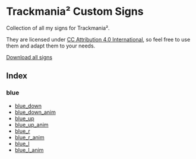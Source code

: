 # Trackmania² Custom Signs  
Collection of all my signs for Trackmania². 

They are licensed under [CC Attribution 4.0 International](https://github.com/joblo2213/Trackmania-2-Signs/blob/master/LICENSE), so feel free to use them and adapt them to your needs.

[Download all signs](https://github.com/joblo2213/Trackmania-2-Signs/archive/master.zip)

## Index

### blue

* [blue_down](https://github.com/joblo2213/Trackmania-2-Signs/raw/master/blue/blue_down.jpg)  
* [blue_down_anim](https://github.com/joblo2213/Trackmania-2-Signs/raw/master/blue/blue_down_anim.webm)  
* [blue_up](https://github.com/joblo2213/Trackmania-2-Signs/raw/master/blue/blue_up.jpg)  
* [blue_up_anim](https://github.com/joblo2213/Trackmania-2-Signs/raw/master/blue/blue_up_anim.webm)  
* [blue_r](https://github.com/joblo2213/Trackmania-2-Signs/raw/master/blue/blue_r.jpg)  
* [blue_r_anim](https://github.com/joblo2213/Trackmania-2-Signs/raw/master/blue/blue_r_anim.webm)  
* [blue_l](https://github.com/joblo2213/Trackmania-2-Signs/raw/master/blue/blue_l.jpg)  
* [blue_l_anim](https://github.com/joblo2213/Trackmania-2-Signs/raw/master/blue/blue_l_anim.webm)  
